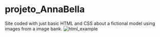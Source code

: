 # projeto_AnnaBella
 Site coded with just basic HTML and CSS about a fictional model using images from a image bank.
![html_example](https://user-images.githubusercontent.com/69324573/192864932-a2f5beda-cff7-4c20-99f0-7c034736c073.png)
